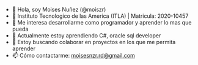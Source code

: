 - 👋 Hola, soy Moises Nuñez (@moiszr)
- 🏫 Instituto Tecnologico de las America (ITLA) | Matricula: 2020-10457
- 👀 Me interesa desarrollarme como programador y aprender lo mas que pueda
- 🌱 Actualmente estoy aprendiendo C#, oracle sql developer
- 💞️ Estoy buscando colaborar en proyectos en los que me permita aprender
- 📫 Cómo contactarme: moisesnzr.rd@gmail.com

<!---
Moisesnzr/Moisesnzr is a ✨ special ✨ repository because its `README.md` (this file) appears on your GitHub profile.
You can click the Preview link to take a look at your changes.
--->
